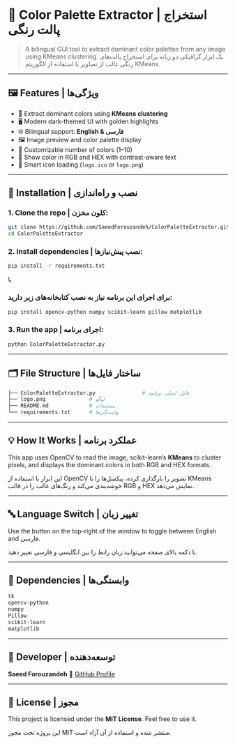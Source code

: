 # 🎨 Color Palette Extractor | استخراج پالت رنگی

> A bilingual GUI tool to extract dominant color palettes from any image using KMeans clustering. یک ابزار گرافیکی دو زبانه برای استخراج پالت‌های رنگی غالب از تصاویر با استفاده از الگوریتم KMeans.

---

## 🖼️ Features | ویژگی‌ها

* 🎨 Extract dominant colors using **KMeans clustering**
* 🖥️ Modern dark-themed UI with golden highlights
* 🌐 Bilingual support: **English & فارسی**
* 🖼️ Image preview and color palette display
* 🔢 Customizable number of colors (1–10)
* 🌈 Show color in RGB and HEX with contrast-aware text
* 🧠 Smart icon loading (`logo.ico` or `logo.png`)

---

## 🧪 Installation | نصب و راه‌اندازی

### 1. Clone the repo | کلون مخزن:

```bash
git clone https://github.com/SaeedForouzandeh/ColorPaletteExtractor.git
cd ColorPaletteExtractor
```

### 2. Install dependencies | نصب پیش‌نیازها:

```bash
pip install -r requirements.txt
```
یا 

### برای اجرای این برنامه نیاز به نصب کتابخانه‌های زیر دارید:
```bash
pip install opencv-python numpy scikit-learn pillow matplotlib
```

### 3. Run the app | اجرای برنامه:

```bash
python ColorPaletteExtractor.py
```

---

## 🗂️ File Structure | ساختار فایل‌ها

```bash
├── ColorPaletteExtractor.py               # فایل اصلی برنامه
├── logo.png              # لوگو
├── README.md             # مستندات
└── requirements.txt      # وابستگی‌ها
```

---

## 💡 How It Works | عملکرد برنامه

This app uses OpenCV to read the image, scikit-learn’s **KMeans** to cluster pixels, and displays the dominant colors in both RGB and HEX formats.

این ابزار با استفاده از OpenCV تصویر را بارگذاری کرده، پیکسل‌ها را با KMeans خوشه‌بندی می‌کند و رنگ‌های غالب را در قالب RGB و HEX نمایش می‌دهد.

---

## 🔤 Language Switch | تغییر زبان

Use the button on the top-right of the window to toggle between English and فارسی.

با دکمه بالای صفحه می‌توانید زبان رابط را بین انگلیسی و فارسی تغییر دهید.

---

## 🔧 Dependencies | وابستگی‌ها

```txt
tk
opencv-python
numpy
Pillow
scikit-learn
matplotlib

```

---

## 👤 Developer | توسعه‌دهنده

**Saeed Forouzandeh**
🔗 [GitHub Profile](https://github.com/SaeedForouzandeh)

---

## 📜 License | مجوز

This project is licensed under the **MIT License**. Feel free to use it.

این پروژه تحت مجوز MIT منتشر شده و استفاده از آن آزاد است.
